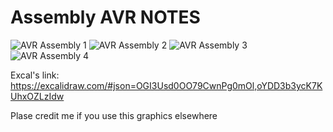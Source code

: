 # Assembly AVR NOTES

![AVR Assembly 1](https://user-images.githubusercontent.com/60868965/210072126-d171c58b-13d3-4914-9390-c544d590f802.png)
![AVR Assembly 2](https://user-images.githubusercontent.com/60868965/210072185-0265ad99-794c-4c80-8192-d3fc33cdc3c3.png)
![AVR Assembly 3](https://user-images.githubusercontent.com/60868965/210072257-e10c83aa-a3ca-4f88-8112-69e6465cb894.png)
![AVR Assembly 4](https://user-images.githubusercontent.com/60868965/210072297-9211baf4-dc4c-4f81-ae5d-b256d8f99ba1.png)

Excal's link: https://excalidraw.com/#json=OGI3Usd0OO79CwnPg0mOl,oYDD3b3ycK7KUhxOZLzIdw

Plase credit me if you use this graphics elsewhere

